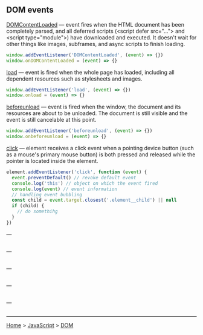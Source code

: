 ## DOM events

[DOMContentLoaded](https://developer.mozilla.org/en-US/docs/Web/API/Window/DOMContentLoaded_event) — event fires when the HTML document has been completely parsed, and all deferred scripts (\<script defer src="…"> and \<script type="module">) have downloaded and executed. It doesn't wait for other things like images, subframes, and async scripts to finish loading.
```javascript
window.addEventListener('DOMContentLoaded', (event) => {})
window.onDOMContentLoaded = (event) => {}
```

[load](https://developer.mozilla.org/en-US/docs/Web/API/Window/load_event) — event is fired when the whole page has loaded, including all dependent resources such as stylesheets and images.
```javascript
window.addEventListener('load', (event) => {})
window.onload = (event) => {}
```

[beforeunload](https://developer.mozilla.org/en-US/docs/Web/API/Window/beforeunload_event) — event is fired when the window, the document and its resources are about to be unloaded. The document is still visible and the event is still cancelable at this point.
```javascript
window.addEventListener('beforeunload', (event) => {})
window.onbeforeunload = (event) => {}
```

[click](https://developer.mozilla.org/en-US/docs/Web/API/Element/click_event) — element receives a click event when a pointing device button (such as a mouse's primary mouse button) is both pressed and released while the pointer is located inside the element.
```javascript
element.addEventListener('click', function (event) {
  event.preventDefault() // revoke default event
  console.log('this') // object on which the event fired
  console.log(event) // event information
  // handling event bubbling
  const child = event.target.closest('.element__child') || null
  if (child) {
    // do somethihg
  }
})
```

[]() —
```javascript

```

[]() —
```javascript

```

[]() —
```javascript

```

[]() —
```javascript

```

[]() —
```javascript

```

---
[Home](/README.md) > [JavaScript](javascript.md) > [DOM](dom.md)
